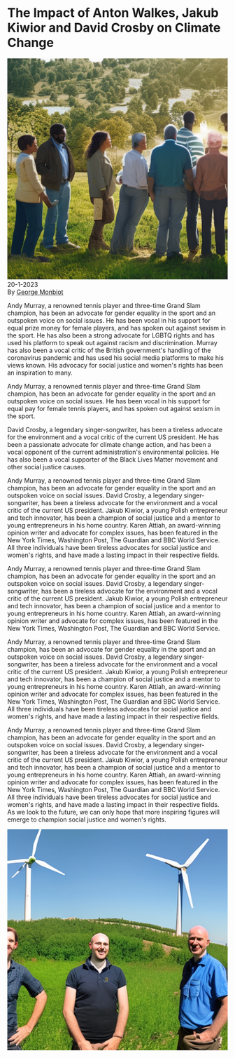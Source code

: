# The Impact of Anton Walkes, Jakub Kiwior and David Crosby on Climate Change

![](../images/3.png)
\
20-1-2023\
By [George Monbiot](../authors/2.md)


Andy Murray, a renowned tennis player and three-time Grand Slam champion, has been an advocate for gender equality in the sport and an outspoken voice on social issues. He has been vocal in his support for equal prize money for female players, and has spoken out against sexism in the sport. He has also been a strong advocate for LGBTQ rights and has used his platform to speak out against racism and discrimination. Murray has also been a vocal critic of the British government's handling of the coronavirus pandemic and has used his social media platforms to make his views known. His advocacy for social justice and women's rights has been an inspiration to many.


Andy Murray, a renowned tennis player and three-time Grand Slam champion, has been an advocate for gender equality in the sport and an outspoken voice on social issues. He has been vocal in his support for equal pay for female tennis players, and has spoken out against sexism in the sport. 

David Crosby, a legendary singer-songwriter, has been a tireless advocate for the environment and a vocal critic of the current US president. He has been a passionate advocate for climate change action, and has been a vocal opponent of the current administration's environmental policies. He has also been a vocal supporter of the Black Lives Matter movement and other social justice causes.


Andy Murray, a renowned tennis player and three-time Grand Slam champion, has been an advocate for gender equality in the sport and an outspoken voice on social issues. David Crosby, a legendary singer-songwriter, has been a tireless advocate for the environment and a vocal critic of the current US president. Jakub Kiwior, a young Polish entrepreneur and tech innovator, has been a champion of social justice and a mentor to young entrepreneurs in his home country. Karen Attiah, an award-winning opinion writer and advocate for complex issues, has been featured in the New York Times, Washington Post, The Guardian and BBC World Service. All three individuals have been tireless advocates for social justice and women's rights, and have made a lasting impact in their respective fields.


Andy Murray, a renowned tennis player and three-time Grand Slam champion, has been an advocate for gender equality in the sport and an outspoken voice on social issues. David Crosby, a legendary singer-songwriter, has been a tireless advocate for the environment and a vocal critic of the current US president. Jakub Kiwior, a young Polish entrepreneur and tech innovator, has been a champion of social justice and a mentor to young entrepreneurs in his home country. Karen Attiah, an award-winning opinion writer and advocate for complex issues, has been featured in the New York Times, Washington Post, The Guardian and BBC World Service.


Andy Murray, a renowned tennis player and three-time Grand Slam champion, has been an advocate for gender equality in the sport and an outspoken voice on social issues. David Crosby, a legendary singer-songwriter, has been a tireless advocate for the environment and a vocal critic of the current US president. Jakub Kiwior, a young Polish entrepreneur and tech innovator, has been a champion of social justice and a mentor to young entrepreneurs in his home country. Karen Attiah, an award-winning opinion writer and advocate for complex issues, has been featured in the New York Times, Washington Post, The Guardian and BBC World Service. All three individuals have been tireless advocates for social justice and women's rights, and have made a lasting impact in their respective fields.


Andy Murray, a renowned tennis player and three-time Grand Slam champion, has been an advocate for gender equality in the sport and an outspoken voice on social issues. David Crosby, a legendary singer-songwriter, has been a tireless advocate for the environment and a vocal critic of the current US president. Jakub Kiwior, a young Polish entrepreneur and tech innovator, has been a champion of social justice and a mentor to young entrepreneurs in his home country. Karen Attiah, an award-winning opinion writer and advocate for complex issues, has been featured in the New York Times, Washington Post, The Guardian and BBC World Service. All three individuals have been tireless advocates for social justice and women's rights, and have made a lasting impact in their respective fields. As we look to the future, we can only hope that more inspiring figures will emerge to champion social justice and women's rights.


![Anton Walkes, Jakub Kiwior and David Crosby standing in front of a green energy wind turbine, panoramic, sunny day.](../images/4.png)



